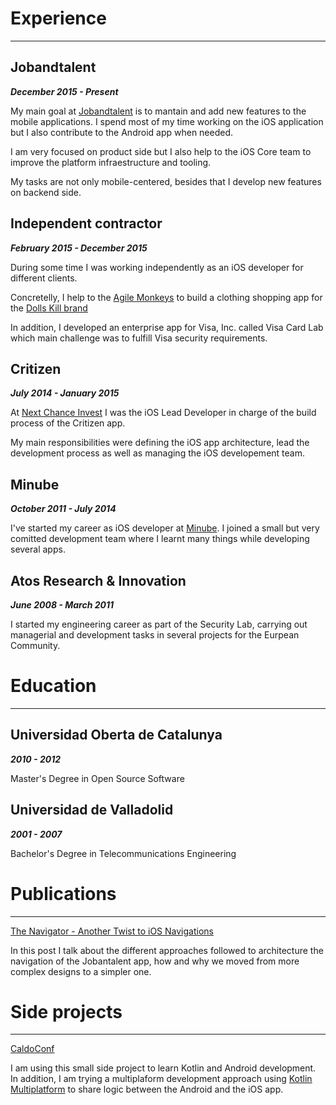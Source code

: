 # Experience

---

## Jobandtalent

_**December 2015 - Present**_

My main goal at [Jobandtalent](https://jobandtalent.com/) is to mantain and add new features to the mobile applications. I spend most of my time working on the iOS application but I also contribute to the Android app when needed.

I am very focused on product side but I also help to the iOS Core team to improve the platform infraestructure and tooling.

My tasks are not only mobile-centered, besides that I develop new features on backend side.

## Independent contractor

_**February 2015 - December 2015**_

During some time I was working independently as an iOS developer for different clients.

Concretelly, I help to the [Agile Monkeys](https://www.theagilemonkeys.com/) to build a clothing shopping app for the [Dolls Kill brand](https://www.dollskill.com/)

In addition, I developed an enterprise app for Visa, Inc. called Visa Card Lab which main challenge was to fulfill Visa security requirements.

## Critizen

_**July 2014 - January 2015**_

At [Next Chance Invest](https://www.linkedin.com/company/nextchance-invest/about/) I was the iOS Lead Developer in charge of the build process of the Critizen app.

My main responsibilities were defining the iOS app architecture, lead the development process as well as managing the iOS developement team.

## Minube

_**October 2011 - July 2014**_

I've started my career as iOS developer at [Minube](https://www.minube.com/). I joined a small but very comitted development team where I learnt many things while developing several apps.

## Atos Research & Innovation

_**June 2008 - March 2011**_

I started my engineering career as part of the Security Lab, carrying out managerial and development tasks in several projects for the Eurpean Community.

# Education

---

## Universidad Oberta de Catalunya

_**2010 - 2012**_

Master's Degree in Open Source Software

## Universidad de Valladolid

_**2001 - 2007**_

Bachelor's Degree in Telecommunications Engineering

# Publications

---

[The Navigator - Another Twist to iOS Navigations](https://jobandtalent.engineering/the-navigator-420b24fc57da?source=friends_link&sk=a0dbbedd3f087f0750a3cdc072e679d3)

In this post I talk about the different approaches followed to architecture the navigation of the Jobantalent app, how and why we moved from more complex designs to a simpler one.

# Side projects

---

[CaldoConf](https://github.com/caldofran/caldoconf-mobile)

I am using this small side project to learn Kotlin and Android development. In addition, I am trying a multiplaform development approach using [Kotlin Multiplatform](https://kotlinlang.org/lp/mobile/) to share logic between the Android and the iOS app.
